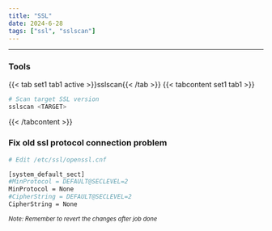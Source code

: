 ```yaml
---
title: "SSL"
date: 2024-6-28
tags: ["ssl", "sslscan"]
---
```


---
### Tools

{{< tab set1 tab1 active >}}sslscan{{< /tab >}}
{{< tabcontent set1 tab1 >}}

<div>

```bash
# Scan target SSL version
sslscan <TARGET>
```

</div>

{{< /tabcontent >}}

### Fix old ssl protocol connection problem

<div>

```bash
# Edit /etc/ssl/openssl.cnf

[system_default_sect]
#MinProtocol = DEFAULT@SECLEVEL=2
MinProtocol = None
#CipherString = DEFAULT@SECLEVEL=2
CipherString = None
```

</div>

<small>*Note: Remember to revert the changes after job done*</small>

<br>